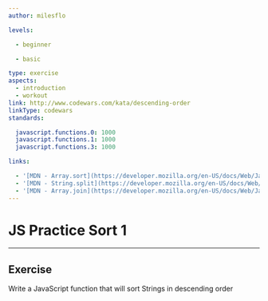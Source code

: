 ```yaml
---
author: milesflo

levels:

  - beginner

  - basic

type: exercise
aspects:
  - introduction
  - workout
link: http://www.codewars.com/kata/descending-order
linkType: codewars
standards:

  javascript.functions.0: 1000
  javascript.functions.1: 1000
  javascript.functions.3: 1000

links:

  - '[MDN - Array.sort](https://developer.mozilla.org/en-US/docs/Web/JavaScript/Reference/Global_Objects/Array/sort)'
  - '[MDN - String.split](https://developer.mozilla.org/en-US/docs/Web/JavaScript/Reference/Global_Objects/String/split)'
  - '[MDN - Array.join](https://developer.mozilla.org/en-US/docs/Web/JavaScript/Reference/Global_Objects/Array/join)'
---
```


# JS Practice Sort 1

---
## Exercise

Write a JavaScript function that will sort Strings in descending order
